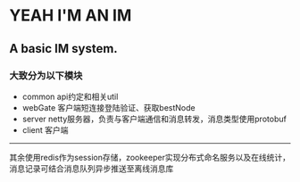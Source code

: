 # YEAH I'M AN IM
A basic IM system.
------
### 大致分为以下模块
- common api约定和相关util
- webGate 客户端短连接登陆验证、获取bestNode
- server netty服务器，负责与客户端通信和消息转发，消息类型使用protobuf
- client 客户端
------- 
其余使用redis作为session存储，zookeeper实现分布式命名服务以及在线统计，消息记录可结合消息队列异步推送至离线消息库
